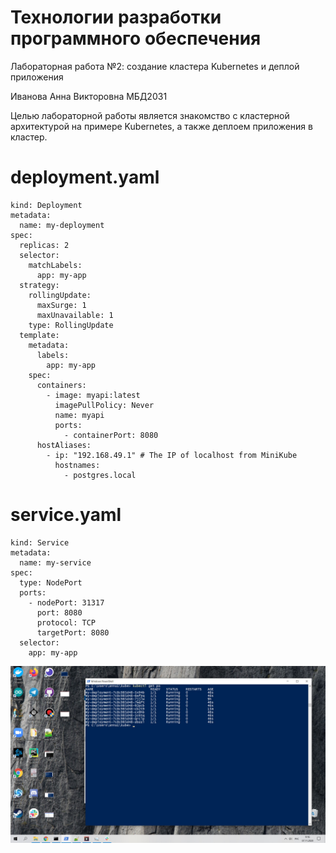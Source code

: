 # Технологии разработки программного обеспечения

Лабораторная работа №2: создание кластера Kubernetes и деплой приложения

Иванова Анна Викторовна МБД2031

Целью лабораторной работы является знакомство с кластерной архитектурой на примере Kubernetes, а также деплоем приложения в кластер.

# deployment.yaml
```apiVersion: apps/v1
kind: Deployment
metadata:
  name: my-deployment
spec:
  replicas: 2
  selector:
    matchLabels:
      app: my-app
  strategy:
    rollingUpdate:
      maxSurge: 1
      maxUnavailable: 1
    type: RollingUpdate
  template:
    metadata:
      labels:
        app: my-app
    spec:
      containers:
        - image: myapi:latest
          imagePullPolicy: Never
          name: myapi
          ports:
            - containerPort: 8080
      hostAliases:
        - ip: "192.168.49.1" # The IP of localhost from MiniKube
          hostnames:
            - postgres.local
```



# service.yaml
```apiVersion: v1
kind: Service
metadata:
  name: my-service
spec:
  type: NodePort
  ports:
    - nodePort: 31317
      port: 8080
      protocol: TCP
      targetPort: 8080
  selector:
    app: my-app
 ```
 
 ![Просматриваем поды](8.jpg)
